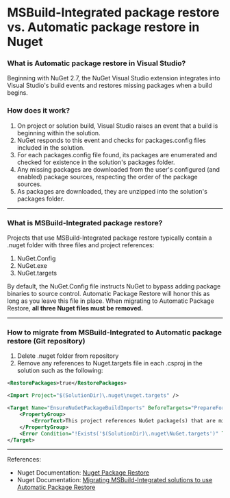 # MSBuild-Integrated package restore vs. Automatic package restore in Nuget

### What is Automatic package restore in Visual Studio?
Beginning with NuGet 2.7, the NuGet Visual Studio extension integrates into Visual Studio's build events and restores missing packages when a build begins.

### How does it work?
1. On project or solution build, Visual Studio raises an event that a build is beginning within the solution.
2. NuGet responds to this event and checks for packages.config files included in the solution.
3. For each packages.config file found, its packages are enumerated and checked for existence in the solution's packages folder.
4. Any missing packages are downloaded from the user's configured (and enabled) package sources, respecting the order of the package sources.
5. As packages are downloaded, they are unzipped into the solution's packages folder.

---
### What is MSBuild-Integrated package restore?
Projects that use MSBuild-Integrated package restore typically contain a .nuget folder with three files and project references:

1. NuGet.Config
2. NuGet.exe
3. NuGet.targets

By default, the NuGet.Config file instructs NuGet to bypass adding package binaries to source control. Automatic Package Restore will honor this as long as you leave this file in place. When migrating to Automatic Package Restore, **all three Nuget files must be removed.** 

---
### How to migrate from MSBuild-Integrated to Automatic package restore (Git repository)
1. Delete .nuget folder from repository
2. Remove any references to Nuget.targets file in each .csproj in the solution such as the following:

```XML
<RestorePackages>true</RestorePackages>  
```

```XML
<Import Project="$(SolutionDir)\.nuget\nuget.targets" />  
```

```XML
<Target Name="EnsureNuGetPackageBuildImports" BeforeTargets="PrepareForBuild">  
    <PropertyGroup>
        <ErrorText>This project references NuGet package(s) that are missing on this computer. Enable NuGet Package Restore to download them.  For more information, see http://go.microsoft.com/fwlink/?LinkID=322105. The missing file is {0}.</ErrorText>
    </PropertyGroup>
    <Error Condition="!Exists('$(SolutionDir)\.nuget\NuGet.targets')" Text="$([System.String]::Format('$(ErrorText)', '$(SolutionDir)\.nuget\NuGet.targets'))" />
</Target>
``` 

---
References:
- Nuget Documentation: [Nuget Package Restore](https://docs.nuget.org/consume/package-restore)
- Nuget Documentation: [Migrating MSBuild-Integrated solutions to use Automatic Package Restore](https://docs.nuget.org/consume/package-restore/migrating-to-automatic-package-restore)